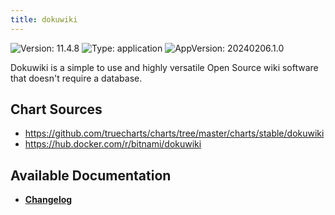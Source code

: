 ```yaml
---
title: dokuwiki
---
```


![Version: 11.4.8](https://img.shields.io/badge/Version-11.4.8-informational?style=flat-square) ![Type: application](https://img.shields.io/badge/Type-application-informational?style=flat-square) ![AppVersion: 20240206.1.0](https://img.shields.io/badge/AppVersion-20240206.1.0-informational?style=flat-square)

Dokuwiki is a simple to use and highly versatile Open Source wiki software that doesn't require a database.

## Chart Sources

- https://github.com/truecharts/charts/tree/master/charts/stable/dokuwiki
- https://hub.docker.com/r/bitnami/dokuwiki

## Available Documentation

- [**Changelog**](./CHANGELOG.md)
